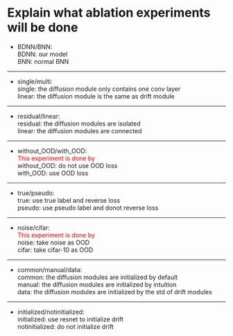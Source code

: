 # Explain what ablation experiments will be done

* BDNN/BNN:  
BDNN: our model  
BNN: normal BNN  

***

* single/multi:  
single: the diffusion module only contains one conv layer  
linear: the diffusion module is the same as drift module  

***

* residual/linear:  
residual: the diffusion modules are isolated  
linear: the diffusion modules are connected  

***

* without_OOD/with_OOD:  
<font color=red>This experiment is done by </font>  
without_OOD: do not use OOD loss  
with_OOD: use OOD loss

***

* true/pseudo:  
true: use true label and reverse loss  
pseudo: use pseudo label and donot reverse loss  

***

* noise/cifar:  
<font color=red>This experiment is done by </font>  
noise: take noise as OOD  
cifar: take cifar-10 as OOD  

***

* common/manual/data:  
common: the diffusion modules are initialized by default  
manual: the diffusion modules are initialized by intuition  
data: the diffusion modules are initialized by the std of drift modules  

***

* initialized/notinitialized:  
initialized: use resnet to initialize drift  
notinitialized: do not initialize drift